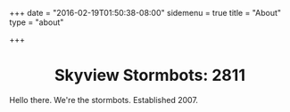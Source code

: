 +++
date = "2016-02-19T01:50:38-08:00"
sidemenu = true
title = "About"
type = "about"

+++

<h1 style= "text-align: center"> Skyview Stormbots: 2811 </h1>

<p> Hello there. We're the stormbots. Established 2007. </p>
